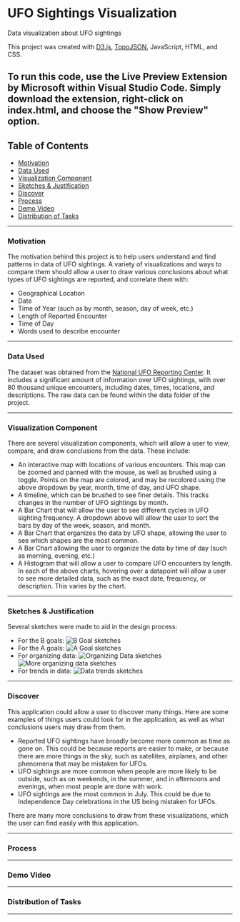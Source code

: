 # UFO Sightings Visualization

Data visualization about UFO sightings

This project was created with [D3.js](https://d3js.org/), [TopoJSON](https://github.com/topojson/topojson), JavaScript, HTML, and CSS.

To run this code, use the Live Preview Extension by Microsoft within Visual Studio Code. Simply download the extension, right-click on index.html, and choose the "Show Preview" option.
---
## Table of Contents
- [Motivation](https://github.com/nishilfaldu/ufo-sightings-visualization/tree/documentation/SetupDocumentation?tab=readme-ov-file#motivation)
- [Data Used](https://github.com/nishilfaldu/ufo-sightings-visualization/tree/documentation/SetupDocumentation?tab=readme-ov-file#data-used)
- [Visualization Component](https://github.com/nishilfaldu/ufo-sightings-visualization/tree/documentation/SetupDocumentation?tab=readme-ov-file#visualization-component)
- [Sketches & Justification](https://github.com/nishilfaldu/ufo-sightings-visualization/tree/documentation/SetupDocumentation?tab=readme-ov-file#sketches--documentation)
- [Discover](https://github.com/nishilfaldu/ufo-sightings-visualization/tree/documentation/SetupDocumentation?tab=readme-ov-file#discover)
- [Process](https://github.com/nishilfaldu/ufo-sightings-visualization/tree/documentation/SetupDocumentation?tab=readme-ov-file#process)
- [Demo Video](https://github.com/nishilfaldu/ufo-sightings-visualization/tree/documentation/SetupDocumentation?tab=readme-ov-file#demo-video)
- [Distribution of Tasks](https://github.com/nishilfaldu/ufo-sightings-visualization/tree/documentation/SetupDocumentation?tab=readme-ov-file#distribution-of-tasks)

---

### Motivation
The motivation behind this project is to help users understand and find patterns in data of UFO sightings. A variety of visualizations and ways to compare them should allow a user to draw various conclusions about what types of UFO sightings are reported, and correlate them with:
- Geographical Location
- Date
- Time of Year (such as by month, season, day of week, etc.)
- Length of Reported Encounter
- Time of Day
- Words used to describe encounter
 
---

### Data Used

The dataset was obtained from the [National UFO Reporting Center](https://nuforc.org/). It includes a significant amount of information over UFO sightings, with over 80 thousand unique encounters, including dates, times, locations, and descriptions. The raw data can be found within the data folder of the project.

---

### Visualization Component

There are several visualization components, which will allow a user to view, compare, and draw conclusions from the data. These include:
- An interactive map with locations of various encounters. This map can be zoomed and panned with the mouse, as well as brushed using a toggle. Points on the map are colored, and may be recolored using the above dropdown by year, month, time of day, and UFO shape.
- A timeline, which can be brushed to see finer details. This tracks changes in the number of UFO sightings by month.
- A Bar Chart that will allow the user to see different cycles in UFO sighting frequency. A dropdown above will allow the user to sort the bars by day of the week, season, and month.
- A Bar Chart that organizes the data by UFO shape, allowing the user to see which shapes are the most common.
- A Bar Chart allowing the user to organize the data by time of day (such as morning, evening, etc.)
- A Histogram that will allow a user to compare UFO encounters by length.
In each of the above charts, hovering over a datapoint will allow a user to see more detailed data, such as the exact date, frequency, or description. This varies by the chart.

---

### Sketches & Justification

Several sketches were made to aid in the design process:
- For the B goals: ![B Goal sketches](https://i.imgur.com/phsYBpZ.png)
- For the A goals: ![A Goal sketches](https://i.imgur.com/h59P4Yn.png)
- For organizing data: ![Organizing Data sketches](https://i.imgur.com/jmSwJmw.png) ![More organizing data sketches](https://i.imgur.com/D2WAKg6.png)
- For trends in data: ![Data trends sketches](https://i.imgur.com/3kT9Lao.png)

---

### Discover

This application could allow a user to discover many things. Here are some examples of things users could look for in the application, as well as what conclusions users may draw from them.

- Reported UFO sightings have broadly become more common as time as gone on. This could be because reports are easier to make, or because there are more things in the sky, such as satellites, airplanes, and other phenomena that may be mistaken for UFOs.
- UFO sightings are more common when people are more likely to be outside, such as on weekends, in the summer, and in afternoons and evenings, when most people are done with work.
- UFO sightings are the most common in July. This could be due to Independence Day celebrations in the US being mistaken for UFOs.
  
There are many more conclusions to draw from these visualizations, which the user can find easily with this application.

---

### Process

---

### Demo Video

---

### Distribution of Tasks

---
